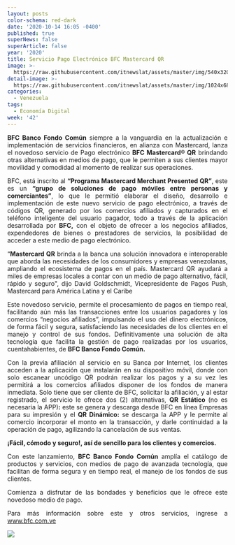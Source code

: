 ```yaml
---
layout: posts
color-schema: red-dark
date: '2020-10-14 16:05 -0400'
published: true
superNews: false
superArticle: false
year: '2020'
title: Servicio Pago Electrónico BFC Mastercard QR
image: >-
  https://raw.githubusercontent.com/itnewslat/assets/master/img/540x320/Banco-BFC-p.jpg
detail-image: >-
  https://raw.githubusercontent.com/itnewslat/assets/master/img/1024x680/Banco-BFC-g.jpg
categories:
  - Venezuela
tags:
  - Economía Digital
week: '42'
---
```


<p style="text-align: justify;"><strong>BFC Banco Fondo Común</strong> siempre a la vanguardia en la actualización e implementación de servicios financieros, en alianza con Mastercard, lanza el novedoso servicio de Pago electrónico <strong>BFC Mastercard</strong>®<strong> QR</strong> brindando otras alternativas en medios de pago, que le permiten a sus clientes mayor movilidad y comodidad al momento de realizar sus operaciones.</p>
<p style="text-align: justify;">BFC, está inscrito al <strong>“Programa Mastercard Merchant Presented QR”</strong>, este es un <strong>“grupo de soluciones de pago móviles entre personas y comerciantes”</strong>, lo que le permitió elaborar el diseño, desarrollo e implementación de este nuevo servicio de pago electrónico, a través de códigos QR, generado por los comercios afiliados y capturados en el teléfono inteligente del usuario pagador, todo a través de la aplicación desarrollada por <strong>BFC,</strong> con el objeto de ofrecer a los negocios afiliados, expendedores de bienes o prestadores de servicios, la posibilidad de acceder a este medio de pago electrónico.</p>
<p style="text-align: justify;">“<strong>Mastercard QR</strong> brinda a la banca una solución innovadora e interoperable que aborda las necesidades de los consumidores y empresas venezolanas, ampliando el ecosistema de pagos en el país. Mastercard QR ayudará a miles de empresas locales a contar con un medio de pago alternativo, fácil, rápido y seguro", dijo David Goldschmidt, Vicepresidente de Pagos Push, Mastercard para América Latina y el Caribe</p>
<p style="text-align: justify;">Este novedoso servicio, permite el procesamiento de pagos en tiempo real, facilitando aún más las transacciones entre los usuarios pagadores y los comercios “negocios afiliados”, impulsando el uso del dinero electrónico<span style="text-decoration: line-through;">s</span>, de forma fácil y segura, satisfaciendo las necesidades de los clientes en el manejo y control de sus fondos. Definitivamente una solución de alta tecnología que facilita la gestión de pago realizadas por los usuarios, cuentahabientes, de <strong>BFC Banco Fondo Común.</strong></p>
<p style="text-align: justify;">Con la previa afiliación al servicio en su Banca por Internet, los clientes acceden a la aplicación que instalarán en su dispositivo móvil, donde con solo escanear uncódigo QR podrán realizar los pagos y a su vez les permitirá a los comercios afiliados disponer de los fondos de manera inmediata. Solo tiene que ser cliente de BFC, solicitar la afiliación, y al estar registrado, el servicio le ofrece dos (2) alternativas, <strong>QR Estático </strong>(no es necesaria la APP)<strong>:</strong> este se genera y descarga desde BFC en línea Empresas para su impresión y el <strong>QR Dinámico:</strong> se descarga la APP y le permite al comercio incorporar el monto en la transacción, y darle continuidad a la operación de pago, agilizando la cancelación de sus ventas.</p>
<p style="text-align: justify;"><strong>¡</strong><strong>Fácil, cómodo</strong><strong> y </strong><strong>seguro</strong><strong>!, así de sencillo para los clientes y comercios. </strong></p>
<p style="text-align: justify;">Con este lanzamiento, <strong>BFC Banco Fondo Común</strong> amplía el catálogo de productos y servicios, con medios de pago de avanzada tecnología, que facilitan de forma segura y en tiempo real, el manejo de los fondos de sus clientes.</p>
<p style="text-align: justify;">Comienza a disfrutar de las bondades y beneficios que le ofrece este novedoso medio de pago.</p>
<p style="text-align: justify;">Para más información sobre este y otros servicios, ingrese a <a href="http://www.bfc.com.ve">www.bfc.com.ve</a></p>
<img src="https://tracker.metricool.com/c3po.jpg?hash=56f88a41e39ab42c063cc51676587a04"/>